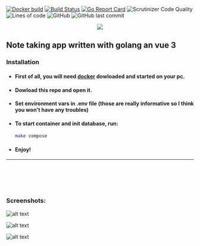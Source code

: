 [![Docker build](https://img.shields.io/github/actions/workflow/status/gavrylenkoIvan/gonotes/docker-image.yml?branch=master&label=docker%20build&logo=github)](https://github.com/gavrylenkoIvan/gonotes/actions?query=workflow)
[![Build Status](https://img.shields.io/github/actions/workflow/status/gavrylenkoIvan/gonotes/go.yml?branch=master&label=build&logo=github)](https://github.com/gavrylenkoIvan/gonotes/actions?query=workflow)
[![Go Report Card](https://goreportcard.com/badge/github.com/gavrylenkoIvan/gonotes)](https://goreportcard.com/report/github.com/gavrylenkoIvan/gonotes)
![Scrutinizer Code Quality](https://img.shields.io/scrutinizer/quality/g/gavrylenkoIvan/gonotes/master)
![Lines of code](https://img.shields.io/tokei/lines/github/gavrylenkoIvan/gonotes)
![GitHub](https://img.shields.io/github/license/gavrylenkoIvan/gonotes)
![GitHub last commit](https://img.shields.io/github/last-commit/gavrylenkoIvan/gonotes)

<p align="center">
  <img src="https://github.com/gavrylenkoIvan/gonotes/blob/master/images/logo.png" />
</p>

## Note taking app written with golang an vue 3

### Installation

* #### First of all, you will need [docker](https://www.docker.com) dowloaded and started on your pc.
* #### Dowload this repo and open it.
* #### Set environment vars in .env file (those are really informative so I think you won't have any troubles)
* #### To start container and init database, run: 
  ```sh
  make compose
  ```
* #### Enjoy!

---

<div style="margin-top: 100px;">
  
  ### Screenshots:

  ![alt text](https://github.com/gavrylenkoIvan/gonotes/blob/master/images/main-page.png)

  ![alt text](https://github.com/gavrylenkoIvan/gonotes/blob/master/images/add-note.png)

  ![alt text](https://github.com/gavrylenkoIvan/gonotes/blob/master/images/notes.png)
  
</div>
